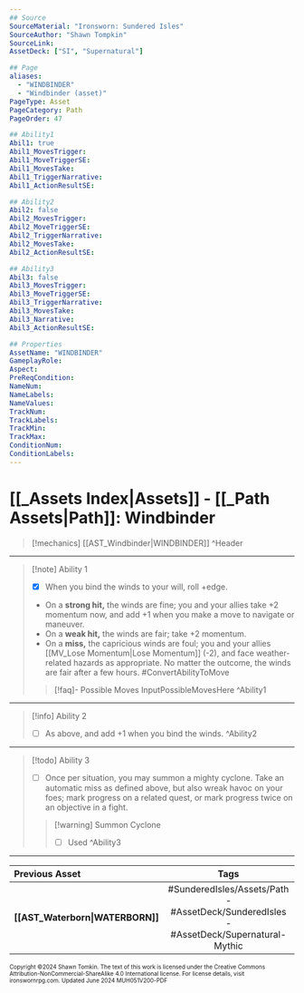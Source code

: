 ```yaml
---
## Source
SourceMaterial: "Ironsworn: Sundered Isles"
SourceAuthor: "Shawn Tompkin"
SourceLink: 
AssetDeck: ["SI", "Supernatural"]

## Page
aliases:
  - "WINDBINDER"
  - "Windbinder (asset)"
PageType: Asset
PageCategory: Path
PageOrder: 47

## Ability1
Abil1: true
Abil1_MovesTrigger: 
Abil1_MoveTriggerSE: 
Abil1_MovesTake: 
Abil1_TriggerNarrative: 
Abil1_ActionResultSE: 

## Ability2
Abil2: false
Abil2_MovesTrigger: 
Abil2_MoveTriggerSE: 
Abil2_TriggerNarrative: 
Abil2_MovesTake: 
Abil2_ActionResultSE: 

## Ability3
Abil3: false
Abil3_MovesTrigger: 
Abil3_MoveTriggerSE: 
Abil3_TriggerNarrative: 
Abil3_MovesTake: 
Abil3_Narrative: 
Abil3_ActionResultSE: 

## Properties
AssetName: "WINDBINDER"
GameplayRole: 
Aspect: 
PreReqCondition: 
NameNum: 
NameLabels: 
NameValues: 
TrackNum: 
TrackLabels: 
TrackMin: 
TrackMax: 
ConditionNum: 
ConditionLabels: 
---
```

# [[_Assets Index|Assets]] - [[_Path Assets|Path]]: Windbinder

> [!mechanics] [[AST_Windbinder|WINDBINDER]] ^Header
 ___
> [!note] Ability 1
> - [x] When you bind the winds to your will, roll +edge.
> - On a **strong hit,** the winds are fine; you and your allies take +2 momentum now, and add +1 when you make a move to navigate or maneuver.
> - On a **weak hit,** the winds are fair; take +2 momentum.
> - On a **miss,** the capricious winds are foul; you and your allies [[MV_Lose Momentum|Lose Momentum]] (-2), and face weather-related hazards as appropriate.
> No matter the outcome, the winds are fair after a few hours. #ConvertAbilityToMove 
> > [!faq]- Possible Moves
> > InputPossibleMovesHere ^Ability1
___
> [!info] Ability 2
> - [ ] As above, and add +1 when you bind the winds. ^Ability2
___
> [!todo] Ability 3
> - [ ] Once per situation, you may summon a mighty cyclone. Take an automatic miss as defined above, but also wreak havoc on your foes; mark progress on a related quest, or mark progress twice on an objective in a fight.
> > [!warning] Summon Cyclone
> > - [ ] Used ^Ability3
___

| Previous Asset | Tags | Next Asset |
| :--- | :---: | ---: |
| **[[AST_Waterborn\|WATERBORN]]** | #SunderedIsles/Assets/Path - #AssetDeck/SunderedIsles - #AssetDeck/Supernatural-Mythic | **[[AST_Albatross\|ALBATROSS]]** |

<font size=-2>Copyright ©2024 Shawn Tomkin. The text of this work is licensed under the Creative Commons Attribution-NonCommercial-ShareAlike 4.0 International license. For license details, visit ironswornrpg.com. Updated June 2024 MUH051V200-PDF</font>